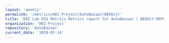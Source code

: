 ```yaml
---
layout: 'weekly'
permalink: '/metrics/HDI-Project/AutoBazaar/WEEKLY/'
title: 'DAI Lab OSS Metrics Metrics report for AutoBazaar | WEEKLY-REPORT-2019-07-14'
organization: 'HDI-Project'
repository: 'AutoBazaar'
current_date: '2019-07-14'
---
```

